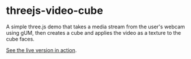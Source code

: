 # threejs-video-cube
A simple three.js demo that takes a media stream from the user's webcam using gUM, then creates a cube and applies the video as a texture to the cube faces.

[See the live version in action](https://chrisdavidmills.github.io/threejs-video-cube/).
